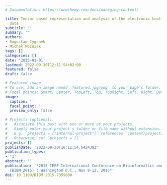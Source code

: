 ```yaml
---
# Documentation: https://wowchemy.com/docs/managing-content/

title: Tensor based representation and analysis of the electronic healthcare record
  data
subtitle: ''
summary: ''
authors:
- Bogusław Cyganek
- Michał Woźniak
tags: []
categories: []
date: '2015-01-01'
lastmod: 2022-09-30T12:11:54+02:00
featured: false
draft: false

# Featured image
# To use, add an image named `featured.jpg/png` to your page's folder.
# Focal points: Smart, Center, TopLeft, Top, TopRight, Left, Right, BottomLeft, Bottom, BottomRight.
image:
  caption: ''
  focal_point: ''
  preview_only: false

# Projects (optional).
#   Associate this post with one or more of your projects.
#   Simply enter your project's folder or file name without extension.
#   E.g. `projects = ["internal-project"]` references `content/project/deep-learning/index.md`.
#   Otherwise, set `projects = []`.
projects: []
publishDate: '2022-09-30T10:11:54.642439Z'
publication_types:
- '1'
abstract: ''
publication: '*2015 IEEE International Conference on Bioinformatics and Biomedicine
  (BIBM 2015) : Washington D.C., Nov 9-12, 2015*'
doi: 10.1109/BIBM.2015.7359880
---
```

